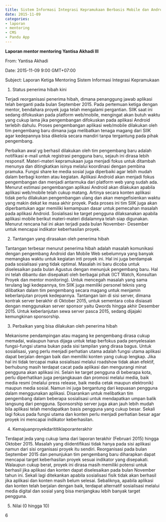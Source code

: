 ```yaml
---
title: Sistem Informasi Integrasi Kepramukaan Berbasis Mobile dan Android - Mentoring 9 November 2015
date: 2015-11-09
categories:
- laporan
- mentoring
- CMS
- Pandu App
---
```


**Laporan mentor mentoring Yantisa Akhadi III**

From: Yantisa Akhadi 

Date: 2015-11-09 9:00 GMT+07:00 

Subject: Laporan Ketiga Mentoring Sistem Informasi Integrasi Kepramukaan

1. Status penerima hibah kini

Terjadi reorganisasi penerima hibah, dimana penanggung jawab aplikasi telah berganti pada bulan September 2015. Pada pertemuan ketiga dengan mentor, bendahara proyek juga telah mengalami pergantian.
SIIK saat ini sedang difokuskan pada platform web/mobile, mengingat akan butuh waktu yang cukup lama jika pengembangan difokuskan pada aplikasi Android terlebih dahulu. Proses pengembangan aplikasi web/mobile dilakukan oleh tim pengembang baru dimana juga melibatkan tenaga magang dari SIIK agar kedepannya bisa dikelola secara mandiri tanpa tergantung pada pihak pengembang.

Perbaikan awal yg berhasil dilakukan oleh tim pengembang baru adalah notifikasi e-mail untuk registrasi pengguna baru, sejauh ini dirasa lebih responsif. Materi-materi kepramukaan juga menjadi fokus untuk ditambah menunya dan ditingkatkan isinya melalui koordinasi dengan pembina pramuka. Fungsi share ke media sosial juga diperbaiki agar lebih mudah dalam berbagi konten atau kegiatan.
Aplikasi Android akan menjadi fokus pengembangan dan menjadi antarmuka dari platform web yang sudah ada. Menurut estimasi pengembangan aplikasi Android akan dilakukan apabila aplikasi web/mobile telah cukup matang. Artinya secara konten aplikasi tidak perlu dilakukan pengembangan ulang dan akan mengefisienkan waktu yang makin dekat ke masa akhir proyek. Pada proses ini tim SIIK juga akan diperbantukan agar memiliki kemampuan dasar untuk pemecahan masalah pada aplikasi Android.
Sosialisasi ke target pengguna dilaksanakan apabila aplikasi mobile berikut materi-materi didalamnya telah siap digunakan. Menurut rencana hal ini akan terjadi pada bulan November- Desember untuk mencapai indikator keberhasilan proyek.

2. Tantangan yang dirasakan oleh penerima hibah

Tantangan terbesar menurut penerima hibah adalah masalah komunikasi dengan pengembang Android dan Mobile Web sebelumnya yang banyak memangkas waktu untuk kegiatan inti proyek ini. Hal ini juga berdampak pada sosialisasi yang tidak optimal. Masalah ini baru dicoba untuk diselesaikan pada bulan Agustus dengan menunjuk pengembang baru. Hal ini telah dibantu dan disepakati oleh berbagai pihak (ICT Watch, Konsultan Proyek dan mentor monitoring).
Untuk mencegah masalah yang sama terulang lagi kedepannya, tim SIIK juga memiliki personel teknis yang dilibatkan dalam tim pengembang secara magang untuk menjamin keberlanjutan proyek kedepannya.
Tantangan lain di sisi server, dimana kontrak server berakhir di Oktober 2015, untuk sementara coba disiasati dengan menggunakan server sponsor yaitu Qwords hingga akhir Desember 2015. Untuk keberlanjutan sewa server pasca 2015, sedang dijajaki kemungkinan sponsorship.

3. Perbaikan yang bisa dilakukan oleh penerima hibah

Mekanisme pendampingan atau magang ke pengembang dirasa cukup memadai, walaupun harus dijaga untuk tetap berfokus pada penyelesaian fungsi-fungsi utama bukan pada sisi tampilan yang dirasa bagus.
Untuk sosialisasi, yang perlu menjadi perhatian utama adalah fungsi utama aplikasi dapat berjalan dengan baik dan memiliki konten yang cukup lengkap. Jika hal ini tidak tercapai maka sosialisasi melalui roadshow tidak akan efektif, berhubung masih terdapat cacat pada aplikasi dan mengurangi minat pengguna akan aplikasi ini. Selain ke target pengguna di beberapa kota, perlu diperhatikan juga penjangkauan dan promosi melalui media, baik media resmi (melalui press release, baik media cetak maupun elektronik) maupun media sosial. Namun ini juga bergantung dari kepuasan pengguna dalam menggunakan aplikasi. Disarankan untuk melibatkan tim pengembang dalam beberapa sosialisasi untuk mendapatkan umpan balik langsung dari pengguna.
Sponsorship server juga akan jauh lebih mudah bila aplikasi telah mendapatkan basis pengguna yang cukup besar. Sekali lagi fokus pada fungsi utama dan konten perlu menjadi perhatian besar agar proyek ini mencapai indikator keberhasilan.

4. Kemajuanproyekdarititiklaporanterakhir

Terdapat jeda yang cukup lama dari laporan terakhir (Februari 2015) hingga Oktober 2015. Masalah yang diidentifikasi tidak hanya pada sisi aplikasi namun dari sisi organisasi proyek itu sendiri. Reorganisasi pada bulan September 2015 dan penunjukan tim pengembang baru diharapkan dapat mencapai target keberhasilan proyek sesuai indikator yang disepakati.
Walaupun cukup berat, proyek ini dirasa masih memiliki potensi untuk berhasil jika aplikasi dan konten dapat diselesaikan pada bulan November tahun ini. Sekali lagi ditekankan apabila sosialisasi fisik tidak akan berhasil jika aplikasi dan konten masih belum selesai. Sebaliknya, apabila aplikasi dan konten telah berjalan dengan baik, terdapat alternatif sosialisasi melalui media digital dan sosial yang bisa menjangkau lebih banyak target pengguna.

5. Nilai (0 hingga 10) 

6
